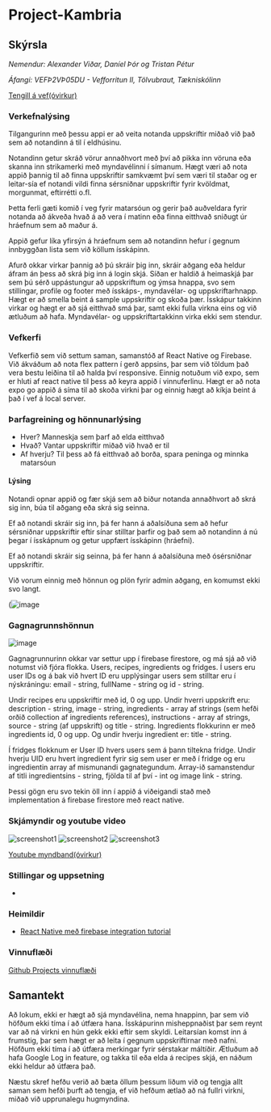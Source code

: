 # Project-Kambria

## Skýrsla

_Nemendur: Alexander Viðar, Daníel Þór og Tristan Pétur_

_Áfangi: VEFÞ2VÞ05DU - Vefforritun II, Tölvubraut, Tækniskólinn_

[Tengill á vef(óvirkur)]()

### Verkefnalýsing
Tilgangurinn með þessu appi er að veita notanda uppskriftir miðað við það sem að notandinn á til í eldhúsinu.

Notandinn getur skráð vörur annaðhvort með því að pikka inn vöruna eða skanna inn strikamerki með myndavélinni í símanum.
Hægt væri að nota appið þannig til að finna uppskriftir samkvæmt því sem væri til staðar og er leitar-sía ef notandi vildi finna sérsniðnar uppskriftir fyrir kvöldmat, morgunmat, eftirrétti o.fl.

Þetta ferli gæti komið í veg fyrir matarsóun og gerir það auðveldara fyrir notanda að ákveða hvað á að vera í matinn eða finna eitthvað sniðugt úr hráefnum sem að maður á.

Appið gefur líka yfirsýn á hráefnum sem að notandinn hefur í gegnum innbyggðan lista sem við köllum ísskápinn.

Afurð okkar virkar þannig að þú skráir þig inn, skráir aðgang eða heldur áfram án þess að skrá þig inn á login skjá. Síðan er haldið á heimaskjá þar sem þú sérð uppástungur að uppskriftum og ýmsa hnappa, svo sem stillingar, profile og footer með ísskáps-, myndavélar- og uppskriftarhnapp. Hægt er að smella beint á sample uppskriftir og skoða þær. Ísskápur takkinn virkar og hægt er að sjá eitthvað smá þar, samt ekki fulla virkna eins og við ætluðum að hafa. Myndavélar- og uppskriftartakkinn virka ekki sem stendur.

### Vefkerfi

Vefkerfið sem við settum saman, samanstóð af React Native og Firebase. Við ákváðum að nota flex pattern í gerð appsins, þar sem við töldum það vera bestu leiðina til að halda því responsive. Einnig notuðum við expo, sem er hluti af react native til þess að keyra appið í vinnuferlinu. Hægt er að nota expo go appið á síma til að skoða virkni þar og einnig hægt að kíkja beint á það í vef á local server.

### Þarfagreining og hönnunarlýsing

* Hver? Manneskja sem þarf að elda eitthvað
* Hvað? Vantar uppskriftir miðað við hvað er til
* Af hverju? Til þess að fá eitthvað að borða, spara peninga og minnka matarsóun

#### Lýsing 
Notandi opnar appið og fær skjá sem að biður notanda annaðhvort að skrá sig inn, búa til aðgang eða skrá sig seinna.

Ef að notandi skráir sig inn, þá fer hann á aðalsíðuna sem að hefur sérsniðnar uppskriftir eftir sínar stilltar þarfir og það sem að notandinn á nú þegar í ísskápnum og getur uppfært ísskápinn (hráefni).

Ef að notandi skráir sig seinna, þá fer hann á aðalsíðuna með ósérsniðnar uppskriftir.

Við vorum einnig með hönnun og plön fyrir admin aðgang, en komumst ekki svo langt.

(![image](https://user-images.githubusercontent.com/54663650/155518251-99c790a7-e219-4ddb-9846-5167a2bdbf90.png)

### Gagnagrunnshönnun

![image](https://user-images.githubusercontent.com/54663650/155519543-0c0bf992-d387-49a9-a2c8-54158c17bc99.png)

Gagnagrunnurinn okkar var settur upp í firebase firestore, og má sjá að við notumst við fjóra flokka. Users, recipes, ingredients og fridges. Í users eru user IDs og á bak við hvert ID eru upplýsingar users sem stilltar eru í nýskráningu: email - string, fullName - string og id - string. 

Undir recipes eru uppskriftir með id, 0 og upp. Undir hverri uppskrift eru: description - string, image - string, ingredients - array af strings (sem hefði orðið collection af ingredients references), instructions - array af strings, source - string (af uppskrift) og title - string. Ingredients flokkurinn er með ingredients id, 0 og upp. Og undir hverju ingredient er: title - string. 

Í fridges flokknum er User ID hvers users sem á þann tiltekna fridge. Undir hverju UID eru hvert ingredient fyrir sig sem user er með í fridge og eru ingredientin array af mismunandi gagnategundum. Array-ið samanstendur af titli ingredientsins - string, fjölda til af því - int og image link - string.

Þessi gögn eru svo tekin öll inn í appið á viðeigandi stað með implementation á firebase firestore með react native.

### Skjámyndir og youtube video

![screenshot1]()
![screenshot2]()
![screenshot3]()

[Youtube myndband(óvirkur)]()

### Stillingar og uppsetning
*
### Heimildir

* [React Native með firebase integration tutorial](https://www.freecodecamp.org/news/react-native-firebase-tutorial/)

### Vinnuflæði

[Github Projects vinnuflæði](https://github.com/orgs/Project-Kambria/projects/2/views/1)

## Samantekt

Að lokum, ekki er hægt að sjá myndavélina, nema hnappinn, þar sem við höfðum ekki tíma í að útfæra hana. Ísskápurinn misheppnaðist þar sem reynt var að ná virkni en hún gekk ekki eftir sem skyldi. Leitarsían komst inn á frumstig, þar sem hægt er að leita í gegnum uppskriftirnar með nafni. Höfðum ekki tíma í að útfæra merkingar fyrir sérstakar máltíðir. Ætluðum að hafa Google Log in feature, og takka til eða elda á recipes skjá, en náðum ekki heldur að útfæra það. 

Næstu skref hefðu verið að bæta öllum þessum liðum við og tengja allt saman sem hefði þurft að tengja, ef við hefðum ætlað að ná fullri virkni, miðað við upprunalegu hugmyndina. 
